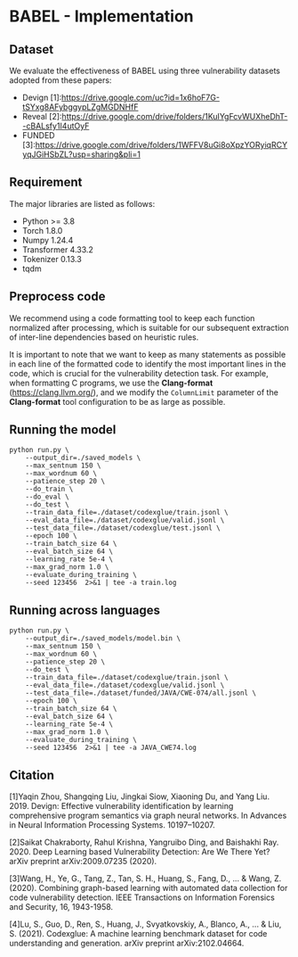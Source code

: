 # BABEL - Implementation
## Dataset
We evaluate the effectiveness of BABEL using three vulnerability datasets adopted from these papers:
- Devign [1]:https://drive.google.com/uc?id=1x6hoF7G-tSYxg8AFybggypLZgMGDNHfF
- Reveal [2]:https://drive.google.com/drive/folders/1KuIYgFcvWUXheDhT--cBALsfy1I4utOyF
- FUNDED [3]:https://drive.google.com/drive/folders/1WFFV8uGi8oXpzYORyiqRCYyqJGiHSbZL?usp=sharing&pli=1

## Requirement
The major libraries are listed as follows:
- Python >= 3.8
- Torch 1.8.0
- Numpy 1.24.4
- Transformer 4.33.2
- Tokenizer 0.13.3
- tqdm

## Preprocess code
We recommend using a code formatting tool to keep each function normalized after processing, which is suitable for our subsequent extraction of inter-line dependencies based on heuristic rules.

It is important to note that we want to keep as many statements as possible in each line of the formatted code to identify the most important lines in the code, which is crucial for the vulnerability detection task. For example, when formatting C programs, we use the **Clang-format** (https://clang.llvm.org/), and we modify the `ColumnLimit` parameter of the **Clang-format** tool configuration to be as large as possible.

## Running the model
```
python run.py \
    --output_dir=./saved_models \
    --max_sentnum 150 \
    --max_wordnum 60 \
    --patience_step 20 \
    --do_train \
    --do_eval \
    --do_test \
    --train_data_file=./dataset/codexglue/train.jsonl \
    --eval_data_file=./dataset/codexglue/valid.jsonl \
    --test_data_file=./dataset/codexglue/test.jsonl \
    --epoch 100 \
    --train_batch_size 64 \
    --eval_batch_size 64 \
    --learning_rate 5e-4 \
    --max_grad_norm 1.0 \
    --evaluate_during_training \
    --seed 123456  2>&1 | tee -a train.log
```
## Running across languages 
```
python run.py \
    --output_dir=./saved_models/model.bin \
    --max_sentnum 150 \
    --max_wordnum 60 \
    --patience_step 20 \
    --do_test \
    --train_data_file=./dataset/codexglue/train.jsonl \
    --eval_data_file=./dataset/codexglue/valid.jsonl \
    --test_data_file=./dataset/funded/JAVA/CWE-074/all.jsonl \
    --epoch 100 \
    --train_batch_size 64 \
    --eval_batch_size 64 \
    --learning_rate 5e-4 \
    --max_grad_norm 1.0 \
    --evaluate_during_training \
    --seed 123456  2>&1 | tee -a JAVA_CWE74.log
```
## Citation
[1]Yaqin Zhou, Shangqing Liu, Jingkai Siow, Xiaoning Du, and Yang Liu. 2019. Devign: Effective vulnerability identification by learning comprehensive program semantics via graph neural networks. In Advances in Neural Information Processing Systems. 10197–10207.

[2]Saikat Chakraborty, Rahul Krishna, Yangruibo Ding, and Baishakhi Ray. 2020. Deep Learning based Vulnerability Detection: Are We There Yet? arXiv preprint arXiv:2009.07235 (2020).

[3]Wang, H., Ye, G., Tang, Z., Tan, S. H., Huang, S., Fang, D., ... & Wang, Z. (2020). Combining graph-based learning with automated data collection for code vulnerability detection. IEEE Transactions on Information Forensics and Security, 16, 1943-1958.

[4]Lu, S., Guo, D., Ren, S., Huang, J., Svyatkovskiy, A., Blanco, A., ... & Liu, S. (2021). Codexglue: A machine learning benchmark dataset for code understanding and generation. arXiv preprint arXiv:2102.04664.
